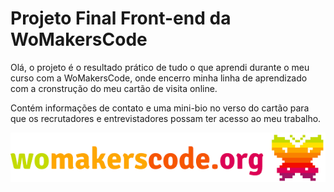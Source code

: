 # Projeto Final Front-end da WoMakersCode

Olá, o projeto é o resultado prático de  tudo o que aprendi durante o meu curso com a WoMakersCode, onde encerro minha linha de aprendizado com a cronstrução do meu cartão de visita online.

Contém informações de contato e uma mini-bio no verso do cartão para que os recrutadores e entrevistadores possam ter acesso ao meu trabalho.

!['logo da WoMakersCode'](https://github.com/Audry-prog/projeto-final-frontend-womakerscode/blob/master/images/logo_WoMakersCode.png)
